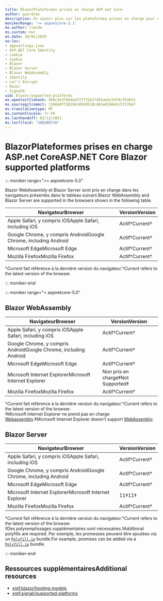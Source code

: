 ```yaml
---
title: BlazorPlateformes prises en charge ASP.net Core
author: guardrex
description: En savoir plus sur les plateformes prises en charge pour ASP.NET Core Blazor .
monikerRange: '>= aspnetcore-3.1'
ms.author: riande
ms.custom: mvc
ms.date: 10/01/2020
no-loc:
- appsettings.json
- ASP.NET Core Identity
- cookie
- Cookie
- Blazor
- Blazor Server
- Blazor WebAssembly
- Identity
- Let's Encrypt
- Razor
- SignalR
uid: blazor/supported-platforms
ms.openlocfilehash: 948c3e3f66da4727731b37491ae5c5470cfb36fe
ms.sourcegitcommit: 1166b0ff3828418559510c661e8240e5c5717bb7
ms.translationtype: MT
ms.contentlocale: fr-FR
ms.lasthandoff: 02/12/2021
ms.locfileid: "100280716"
---
```

# <a name="aspnet-core-blazor-supported-platforms"></a><span data-ttu-id="e5199-103">BlazorPlateformes prises en charge ASP.net Core</span><span class="sxs-lookup"><span data-stu-id="e5199-103">ASP.NET Core Blazor supported platforms</span></span>

::: moniker range=">= aspnetcore-5.0"

<span data-ttu-id="e5199-104">Blazor WebAssembly et Blazor Server sont pris en charge dans les navigateurs présentés dans le tableau suivant.</span><span class="sxs-lookup"><span data-stu-id="e5199-104">Blazor WebAssembly and Blazor Server are supported in the browsers shown in the following table.</span></span>

| <span data-ttu-id="e5199-105">Navigateur</span><span class="sxs-lookup"><span data-stu-id="e5199-105">Browser</span></span>                          | <span data-ttu-id="e5199-106">Version</span><span class="sxs-lookup"><span data-stu-id="e5199-106">Version</span></span>         |
| -------------------------------- | --------------- |
| <span data-ttu-id="e5199-107">Apple Safari, y compris iOS</span><span class="sxs-lookup"><span data-stu-id="e5199-107">Apple Safari, including iOS</span></span>      | <span data-ttu-id="e5199-108">Actif&dagger;</span><span class="sxs-lookup"><span data-stu-id="e5199-108">Current&dagger;</span></span> |
| <span data-ttu-id="e5199-109">Google Chrome, y compris Android</span><span class="sxs-lookup"><span data-stu-id="e5199-109">Google Chrome, including Android</span></span> | <span data-ttu-id="e5199-110">Actif&dagger;</span><span class="sxs-lookup"><span data-stu-id="e5199-110">Current&dagger;</span></span> |
| <span data-ttu-id="e5199-111">Microsoft Edge</span><span class="sxs-lookup"><span data-stu-id="e5199-111">Microsoft Edge</span></span>                   | <span data-ttu-id="e5199-112">Actif&dagger;</span><span class="sxs-lookup"><span data-stu-id="e5199-112">Current&dagger;</span></span> |
| <span data-ttu-id="e5199-113">Mozilla Firefox</span><span class="sxs-lookup"><span data-stu-id="e5199-113">Mozilla Firefox</span></span>                  | <span data-ttu-id="e5199-114">Actif&dagger;</span><span class="sxs-lookup"><span data-stu-id="e5199-114">Current&dagger;</span></span> |  

<span data-ttu-id="e5199-115">&dagger;*Current* fait référence à la dernière version du navigateur.</span><span class="sxs-lookup"><span data-stu-id="e5199-115">&dagger;*Current* refers to the latest version of the browser.</span></span>  

::: moniker-end

::: moniker range="< aspnetcore-5.0"

## Blazor WebAssembly

| <span data-ttu-id="e5199-116">Navigateur</span><span class="sxs-lookup"><span data-stu-id="e5199-116">Browser</span></span>                          | <span data-ttu-id="e5199-117">Version</span><span class="sxs-lookup"><span data-stu-id="e5199-117">Version</span></span>               |
| -------------------------------- | --------------------- |
| <span data-ttu-id="e5199-118">Apple Safari, y compris iOS</span><span class="sxs-lookup"><span data-stu-id="e5199-118">Apple Safari, including iOS</span></span>      | <span data-ttu-id="e5199-119">Actif&dagger;</span><span class="sxs-lookup"><span data-stu-id="e5199-119">Current&dagger;</span></span>       |
| <span data-ttu-id="e5199-120">Google Chrome, y compris Android</span><span class="sxs-lookup"><span data-stu-id="e5199-120">Google Chrome, including Android</span></span> | <span data-ttu-id="e5199-121">Actif&dagger;</span><span class="sxs-lookup"><span data-stu-id="e5199-121">Current&dagger;</span></span>       |
| <span data-ttu-id="e5199-122">Microsoft Edge</span><span class="sxs-lookup"><span data-stu-id="e5199-122">Microsoft Edge</span></span>                   | <span data-ttu-id="e5199-123">Actif&dagger;</span><span class="sxs-lookup"><span data-stu-id="e5199-123">Current&dagger;</span></span>       |
| <span data-ttu-id="e5199-124">Microsoft Internet Explorer</span><span class="sxs-lookup"><span data-stu-id="e5199-124">Microsoft Internet Explorer</span></span>      | <span data-ttu-id="e5199-125">Non pris en charge&Dagger;</span><span class="sxs-lookup"><span data-stu-id="e5199-125">Not Supported&Dagger;</span></span> |
| <span data-ttu-id="e5199-126">Mozilla Firefox</span><span class="sxs-lookup"><span data-stu-id="e5199-126">Mozilla Firefox</span></span>                  | <span data-ttu-id="e5199-127">Actif&dagger;</span><span class="sxs-lookup"><span data-stu-id="e5199-127">Current&dagger;</span></span>       |  

<span data-ttu-id="e5199-128">&dagger;*Current* fait référence à la dernière version du navigateur.</span><span class="sxs-lookup"><span data-stu-id="e5199-128">&dagger;*Current* refers to the latest version of the browser.</span></span>  
<span data-ttu-id="e5199-129">&Dagger;Microsoft Internet Explorer ne prend pas en charge [Webassembly](https://webassembly.org).</span><span class="sxs-lookup"><span data-stu-id="e5199-129">&Dagger;Microsoft Internet Explorer doesn't support [WebAssembly](https://webassembly.org).</span></span>

## Blazor Server

| <span data-ttu-id="e5199-130">Navigateur</span><span class="sxs-lookup"><span data-stu-id="e5199-130">Browser</span></span>                          | <span data-ttu-id="e5199-131">Version</span><span class="sxs-lookup"><span data-stu-id="e5199-131">Version</span></span>         |
| -------------------------------- | --------------- |
| <span data-ttu-id="e5199-132">Apple Safari, y compris iOS</span><span class="sxs-lookup"><span data-stu-id="e5199-132">Apple Safari, including iOS</span></span>      | <span data-ttu-id="e5199-133">Actif&dagger;</span><span class="sxs-lookup"><span data-stu-id="e5199-133">Current&dagger;</span></span> |
| <span data-ttu-id="e5199-134">Google Chrome, y compris Android</span><span class="sxs-lookup"><span data-stu-id="e5199-134">Google Chrome, including Android</span></span> | <span data-ttu-id="e5199-135">Actif&dagger;</span><span class="sxs-lookup"><span data-stu-id="e5199-135">Current&dagger;</span></span> |
| <span data-ttu-id="e5199-136">Microsoft Edge</span><span class="sxs-lookup"><span data-stu-id="e5199-136">Microsoft Edge</span></span>                   | <span data-ttu-id="e5199-137">Actif&dagger;</span><span class="sxs-lookup"><span data-stu-id="e5199-137">Current&dagger;</span></span> |
| <span data-ttu-id="e5199-138">Microsoft Internet Explorer</span><span class="sxs-lookup"><span data-stu-id="e5199-138">Microsoft Internet Explorer</span></span>      | <span data-ttu-id="e5199-139">11&Dagger;</span><span class="sxs-lookup"><span data-stu-id="e5199-139">11&Dagger;</span></span>      |
| <span data-ttu-id="e5199-140">Mozilla Firefox</span><span class="sxs-lookup"><span data-stu-id="e5199-140">Mozilla Firefox</span></span>                  | <span data-ttu-id="e5199-141">Actif&dagger;</span><span class="sxs-lookup"><span data-stu-id="e5199-141">Current&dagger;</span></span> |

<span data-ttu-id="e5199-142">&dagger;*Current* fait référence à la dernière version du navigateur.</span><span class="sxs-lookup"><span data-stu-id="e5199-142">&dagger;*Current* refers to the latest version of the browser.</span></span>  
<span data-ttu-id="e5199-143">&Dagger;Des polyremplissages supplémentaires sont nécessaires.</span><span class="sxs-lookup"><span data-stu-id="e5199-143">&Dagger;Additional polyfills are required.</span></span> <span data-ttu-id="e5199-144">Par exemple, les promesses peuvent être ajoutées via un [`Polyfill.io`](https://polyfill.io/v3/) bundle.</span><span class="sxs-lookup"><span data-stu-id="e5199-144">For example, promises can be added via a [`Polyfill.io`](https://polyfill.io/v3/) bundle.</span></span>

::: moniker-end

## <a name="additional-resources"></a><span data-ttu-id="e5199-145">Ressources supplémentaires</span><span class="sxs-lookup"><span data-stu-id="e5199-145">Additional resources</span></span>

* <xref:blazor/hosting-models>
* <xref:signalr/supported-platforms>

